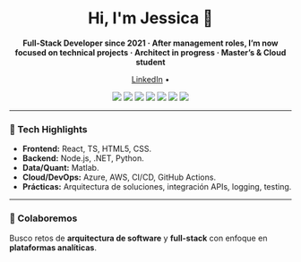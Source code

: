 <div align="center">
  <h1>Hi, I'm Jessica 👋</h1>
  <p><b>Full-Stack Developer since 2021 · After management roles, I’m now focused on technical projects · Architect in progress · Master’s & Cloud student</b></p>


  <!-- Enlaces rápidos -->
  <a href="https://www.linkedin.com/in/jessicajoya/" target="_blank">LinkedIn</a> •


  <!-- Badges de stack -->
  <p>
    <img src="https://img.shields.io/badge/JS-⭐-?logo=javascript">
    <img src="https://img.shields.io/badge/React-⭐-?logo=react">
    <img src="https://img.shields.io/badge/TypeScript-⭐-?logo=typescript">
    <img src="https://img.shields.io/badge/.NET-⭐-?logo=dotnet">
    <img src="https://img.shields.io/badge/Python-⭐-?logo=python">
    <img src="https://img.shields.io/badge/Azure-⭐-?logo=microsoftazure">
    <img src="https://img.shields.io/badge/AWS-⭐-?logo=amazonaws">
  </p>
</div>

---

### 🧰 Tech Highlights
- **Frontend:** React, TS, HTML5, CSS.
- **Backend:** Node.js, .NET, Python.
- **Data/Quant:** Matlab.
- **Cloud/DevOps:** Azure, AWS, CI/CD, GitHub Actions.
- **Prácticas:** Arquitectura de soluciones, integración APIs, logging, testing.
---

### 🤝 Colaboremos
Busco retos de **arquitectura de software** y **full-stack** con enfoque en **plataformas analíticas**.
